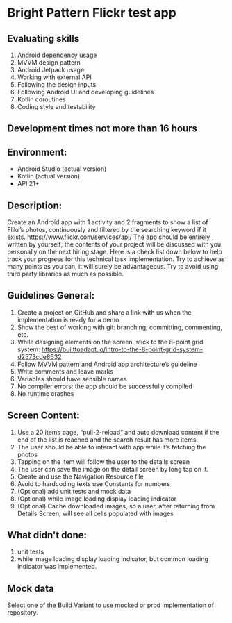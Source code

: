 # Bright Pattern Flickr test app

## Evaluating skills
1) Android dependency usage
2) MVVM design pattern
3) Android Jetpack usage
4) Working with external API
5) Following the design inputs
6) Following Android UI and developing guidelines
7) Kotlin coroutines
8) Coding style and testability

## Development times not more than 16 hours

## Environment:
- Android Studio (actual version)
- Kotlin (actual version)
- API 21+

## Description:
Create an Android app with 1 activity and 2 fragments to show a list of Flikr’s photos, continuously and filtered by the searching keyword if it exists. https://www.flickr.com/services/api/
The app should be entirely written by yourself; the contents of your project will be discussed with you personally on the next hiring stage. Here is a check list down below to help track your progress for this technical task implementation. Try to achieve as many points as you can, it will surely be advantageous. Try to avoid using third party libraries as much as possible.

## Guidelines General:
1. Create a project on GitHub and share a link with us when the implementation is ready for a demo
2. Show the best of working with git: branching, committing, commenting, etc.
3. While designing elements on the screen, stick to the 8-point grid system:
   https://builttoadapt.io/intro-to-the-8-point-grid-system-d2573cde8632
4. Follow MVVM pattern and Android app architecture’s guideline
5. Write comments and leave marks
6. Variables should have sensible names
7. No compiler errors: the app should be successfully compiled
8. No runtime crashes

## Screen Content:
1. Use a 20 items page, “pull-2-reload” and auto download content if the end of the list is reached and the search result has more items.
2. The user should be able to interact with app while it’s fetching the photos
3. Tapping on the item will follow the user to the details screen
4. The user can save the image on the detail screen by long tap on it.
5. Create and use the Navigation Resource file
6. Avoid to hardcoding texts use Constants for numbers
7. (Optional) add unit tests and mock data
8. (Optional) while image loading display loading indicator
9. (Optional) Cache downloaded images, so a user, after returning from Details Screen, will
   see all cells populated with images

## What didn't done:
1. unit tests
2. while image loading display loading indicator, but common loading indicator was implemented.

## Mock data
Select one of the Build Variant to use mocked or prod implementation of repository.

